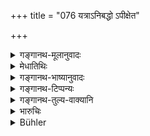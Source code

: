 +++
title = "076 यत्राऽनिबद्धो ऽपीक्षेत"

+++

<details><summary>गङ्गानथ-मूलानुवादः</summary>

Even though not put down as a witness, if a person happens to see or hear anything in regard to a case,—when he comes to be questioned about it, he should speak out exactly as he has seen or heard it.—(76)
</details>

<details><summary>मेधातिथिः</summary>
<u>ननु</u> चोक्तं "समक्षदर्शनात्" (म्ध् ८.७४) इत्य् अत्र यथाकथंचिदनुभूतवतो ऽनियुक्तस्यापि साक्ष्यम् अस्तीति । तत्र किम् अनेन "यत्रानिबद्धो ऽपि" इति । को वा विशेषः । 

<u>उच्यते</u> । लेख्यारूढस्य व्यापारविशेषाद्युक्तं साक्षित्वं न पुनर् अनारूढस्य । आरोहणस्यानर्थक्यप्रसङ्गाद् उभयोः साक्षित्वे[^२८३] । अत एताम् आशङ्काम् अपनेतुम् इदम् उच्यते । पूर्वस् तु श्लोको यत्रानुकाः[^२८४] साक्षिणः । अयं तु यत्र ससाक्षिकं लेख्यम् ।  
**अनिबद्धो** लेक्यम् अनारूढो ऽपीत्य् अर्थः । ईक्षणश्रवणे व्याख्याते । शेषं सुबोधम् ॥ ८.७६ ॥
</details>

<details><summary>गङ्गानथ-भाष्यानुवादः</summary>

“Under verso 74 it has been already declared that even though a man may not have been originally appointed as a witness, his evidence, as bearing upon what is directly known to him, is admissible; what then is the use of saying again that ‘*even though not put down*, etc., etc.’? What additional information is provided by this verse?

People might be led to think that—‘when a man has been put down as a witness on the original document, his evidence is admissible as a matter of course,—but not so that of one who has not been so put down,—for if both were admissible, then there would be no point in entering any witnesses upon the document.’ It is with a view to set aside this idea that the author has added the present verse. The former verse refers to cases where no witnesses have been put down, while this refers to a case where the document is duly attested by witnesses.

‘*Not put down*’—not entered in the document.

‘*Seeing*’ and ‘*hearing*’ have been already explained.

The rest is clear.—(76)
</details>

<details><summary>गङ्गानथ-टिप्पन्यः</summary>

‘*Anibaddhaḥ*’—‘Not entered as a witness in the document’ (Medhātithi),‘—but accidentally present at the transaction’ (Kullūka, Nārāyaṇa and Nandana).

This verse is quoted in *Vyavahāratattva* (p. 26);—in *Kṛtyakalpataru* (28a);—and in *Vīramitrodaya* (Vyavahāra, 46a), which explains ‘*anibaddhaḥ*’ as ‘not cited or entered.’
</details>

<details><summary>गङ्गानथ-तुल्य-वाक्यानि</summary>

*Viṣṇu* (8.12).—‘An appointed witness having died or gone abroad, those
who have heard the tacts from him may give evidence.’

*Śukranīti* (4.5.392).—‘A person present in court must depose truly as
to what he has seen or heard, when asked, even though he may not have been cited as a witness.’

*Nārada* (1.161).—‘He who, without having been appointed to ho a
witness, comes of his own accord to make a deposition, is termed a *spy* in the law-books; he is unworthy to bear testimony.’

Do. (1.166).—‘If a witness dies or goes abroad after having been appointed, those who may have heard his statement may give evidence; for indirect proof makes evidence.’
</details>

<details><summary>भारुचिः</summary>

उपसंहारार्थः श्लोकः ॥ ८.७६ ॥
</details>

<details><summary>Bühler</summary>

076	When a man (originally) not appointed to be a witness sees or hears anything and is (afterwards) examined regarding it, he must declare it (exactly) as he saw or heard it.
</details>
